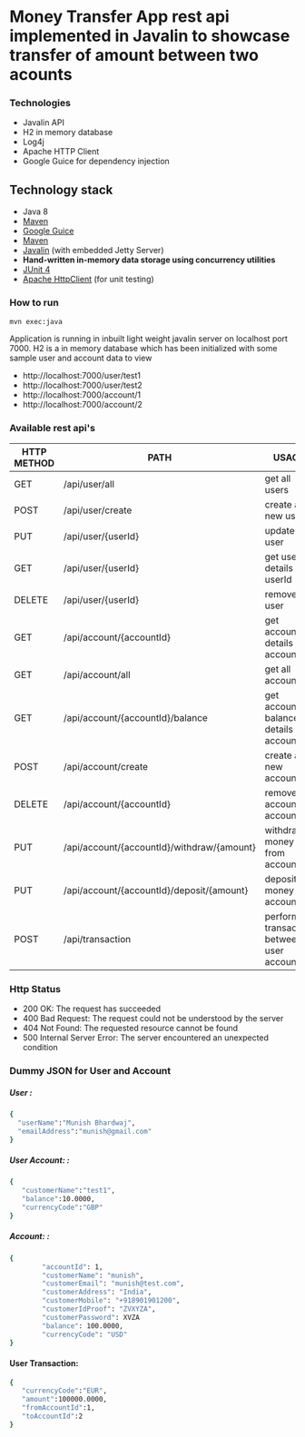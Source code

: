 # Money Transfer App rest api implemented in Javalin to showcase transfer of amount between two acounts

### Technologies
- Javalin API
- H2 in memory database
- Log4j
- Apache HTTP Client
- Google Guice for dependency injection

## Technology stack
- Java 8
- [Maven](https://maven.apache.org/)
- [Google Guice](https://github.com/google/guice)
- [Maven](https://maven.apache.org/)
- [Javalin](https://javalin.io/) (with embedded Jetty Server)
- **Hand-written in-memory data storage using concurrency utilities**
- [JUnit 4](https://junit.org/junit4/)
- [Apache HttpClient](https://hc.apache.org/index.html) (for unit testing)


### How to run
```sh
mvn exec:java
```

Application is running in inbuilt light weight javalin server on localhost port 7000. H2 is a in memory database which has been initialized with some sample user and account data to view

- http://localhost:7000/user/test1
- http://localhost:7000/user/test2
- http://localhost:7000/account/1
- http://localhost:7000/account/2

### Available rest api's

| HTTP METHOD | PATH | USAGE |
| -----------| ------ | ------ |
| GET | /api/user/all | get all users | 
| POST | /api/user/create | create a new user | 
| PUT | /api/user/{userId} | update user | 
| GET | /api/user/{userId} | get user details by userId | 
| DELETE | /api/user/{userId} | remove user | 
| GET | /api/account/{accountId} | get account details by accountId | 
| GET | /api/account/all | get all accounts | 
| GET | /api/account/{accountId}/balance | get account balance details by accountId | 
| POST | /api/account/create | create a new account
| DELETE | /api/account/{accountId} | remove account by accountId | 
| PUT | /api/account/{accountId}/withdraw/{amount} | withdraw money from account | 
| PUT | /api/account/{accountId}/deposit/{amount} | deposit money to account | 
| POST | /api/transaction | perform transaction between 2 user accounts | 

### Http Status
- 200 OK: The request has succeeded
- 400 Bad Request: The request could not be understood by the server 
- 404 Not Found: The requested resource cannot be found
- 500 Internal Server Error: The server encountered an unexpected condition 

### Dummy JSON for User and Account
##### User : 
```sh
{  
  "userName":"Munish Bhardwaj",
  "emailAddress":"munish@gmail.com"
} 
```
##### User Account: : 

```sh
{  
   "customerName":"test1",
   "balance":10.0000,
   "currencyCode":"GBP"
} 
```

##### Account: : 

```sh
{  
  		"accountId": 1,
        "customerName": "munish",
        "customerEmail": "munish@test.com",
        "customerAddress": "India",
        "customerMobile": "+918901901200",
        "customerIdProof": "ZVXYZA",
        "customerPassword": XVZA
        "balance": 100.0000,
        "currencyCode": "USD"
} 
```

#### User Transaction:
```sh
{  
   "currencyCode":"EUR",
   "amount":100000.0000,
   "fromAccountId":1,
   "toAccountId":2
}
```
